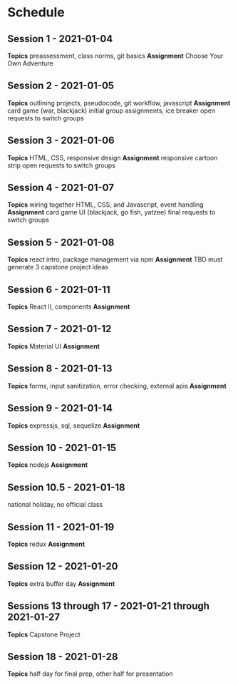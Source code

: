 # Schedule

## Session 1 - 2021-01-04
**Topics** preassessment, class norms, git basics
**Assignment** Choose Your Own Adventure

## Session 2 - 2021-01-05
**Topics** outlining projects, pseudocode, git workflow, javascript
**Assignment** card game (war, blackjack)
initial group assignments, ice breaker
open requests to switch groups

## Session 3 - 2021-01-06
**Topics** HTML, CSS, responsive design
**Assignment** responsive cartoon strip
open requests to switch groups

## Session 4 - 2021-01-07
**Topics** wiring together HTML, CSS, and Javascript, event handling
**Assignment** card game UI (blackjack, go fish, yatzee)
final requests to switch groups

## Session 5 - 2021-01-08
**Topics** react intro, package management via npm
**Assignment** TBD
must generate 3 capstone project ideas

## Session 6 - 2021-01-11
**Topics** React II, components
**Assignment** 

## Session 7 - 2021-01-12
**Topics** Material UI
**Assignment** 

## Session 8 - 2021-01-13
**Topics** forms, input sanitization, error checking, external apis
**Assignment** 

## Session 9 - 2021-01-14
**Topics** expressjs, sql, sequelize
**Assignment** 

## Session 10 - 2021-01-15
**Topics** nodejs
**Assignment** 

## Session 10.5 - 2021-01-18
national holiday, no official class

## Session 11 - 2021-01-19
**Topics** redux
**Assignment** 

## Session 12 - 2021-01-20
**Topics** extra buffer day
**Assignment** 

## Sessions 13 through 17 - 2021-01-21 through 2021-01-27
**Topics** Capstone Project

## Session 18 - 2021-01-28
**Topics** half day for final prep, other half for presentation